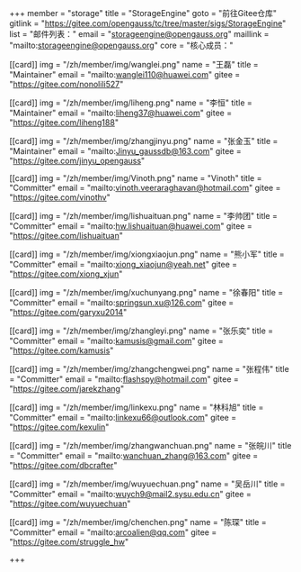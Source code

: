 +++
member = "storage"
title = "StorageEngine"
goto = "前往Gitee仓库"
gitlink = "https://gitee.com/opengauss/tc/tree/master/sigs/StorageEngine"
list = "邮件列表："
email = "storageengine@opengauss.org"
maillink = "mailto:storageengine@opengauss.org"
core = "核心成员："


[[card]]
img = "/zh/member/img/wanglei.png"
name = "王磊"
title = "Maintainer"
email = "mailto:wanglei110@huawei.com"
gitee = "https://gitee.com/nonolili527"

[[card]]
img = "/zh/member/img/liheng.png"
name = "李恒"
title = "Maintainer"
email = "mailto:liheng37@huawei.com"
gitee = "https://gitee.com/liheng188"

[[card]]
img = "/zh/member/img/zhangjinyu.png"
name = "张金玉"
title = "Maintainer"
email = "mailto:Jinyu_gaussdb@163.com"
gitee = "https://gitee.com/jinyu_opengauss"

[[card]]
img = "/zh/member/img/Vinoth.png"
name = "Vinoth"
title = "Committer"
email = "mailto:vinoth.veeraraghavan@hotmail.com"
gitee = "https://gitee.com/vinothv"

[[card]]
img = "/zh/member/img/lishuaituan.png"
name = "李帅团"
title = "Committer"
email = "mailto:hw.lishuaituan@huawei.com"
gitee = "https://gitee.com/lishuaituan"

[[card]]
img = "/zh/member/img/xiongxiaojun.png"
name = "熊小军"
title = "Committer"
email = "mailto:xiong_xiaojun@yeah.net"
gitee = "https://gitee.com/xiong_xjun"

[[card]]
img = "/zh/member/img/xuchunyang.png"
name = "徐春阳"
title = "Committer"
email = "mailto:springsun.xu@126.com"
gitee = "https://gitee.com/garyxu2014"

[[card]]
img = "/zh/member/img/zhangleyi.png"
name = "张乐奕"
title = "Committer"
email = "mailto:kamusis@gmail.com"
gitee = "https://gitee.com/kamusis"

[[card]]
img = "/zh/member/img/zhangchengwei.png"
name = "张程伟"
title = "Committer"
email = "mailto:flashspy@hotmail.com"
gitee = "https://gitee.com/jarekzhang"

[[card]]
img = "/zh/member/img/linkexu.png"
name = "林科旭"
title = "Committer"
email = "mailto:linkexu66@outlook.com"
gitee = "https://gitee.com/kexulin"

[[card]]
img = "/zh/member/img/zhangwanchuan.png"
name = "张皖川"
title = "Committer"
email = "mailto:wanchuan_zhang@163.com"
gitee = "https://gitee.com/dbcrafter"

[[card]]
img = "/zh/member/img/wuyuechuan.png"
name = "吴岳川"
title = "Committer"
email = "mailto:wuych9@mail2.sysu.edu.cn"
gitee = "https://gitee.com/wuyuechuan"

[[card]]
img = "/zh/member/img/chenchen.png"
name = "陈琛"
title = "Committer"
email = "mailto:arcoalien@qq.com"
gitee = "https://gitee.com/struggle_hw"

+++